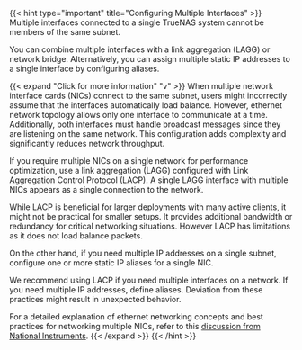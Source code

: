 &NewLine;

{{< hint type="important" title="Configuring Multiple Interfaces" >}}
Multiple interfaces connected to a single TrueNAS system cannot be members of the same subnet.

You can combine multiple interfaces with a link aggregation (LAGG) or network bridge.
Alternatively, you can assign multiple static IP addresses to a single interface by configuring aliases.

{{< expand "Click for more information" "v" >}}
When multiple network interface cards (NICs) connect to the same subnet, users might incorrectly assume that the interfaces automatically load balance.
However, ethernet network topology allows only one interface to communicate at a time.
Additionally, both interfaces must handle broadcast messages since they are listening on the same network.
This configuration adds complexity and significantly reduces network throughput.

If you require multiple NICs on a single network for performance optimization, use a link aggregation (LAGG) configured with Link Aggregation Control Protocol (LACP).
A single LAGG interface with multiple NICs appears as a single connection to the network.

While LACP is beneficial for larger deployments with many active clients, it might not be practical for smaller setups.
It provides additional bandwidth or redundancy for critical networking situations.
However LACP has limitations as it does not load balance packets.

On the other hand, if you need multiple IP addresses on a single subnet, configure one or more static IP aliases for a single NIC.

We recommend using LACP if you need multiple interfaces on a network.
If you need multiple IP addresses, define aliases. Deviation from these practices might result in unexpected behavior.

For a detailed explanation of ethernet networking concepts and best practices for networking multiple NICs, refer to this [discussion from National Instruments](https://www.ni.com/en-us/support/documentation/supplemental/11/best-practices-for-using-multiple-network-interfaces--nics--with.html).
{{< /expand >}}
{{< /hint >}}